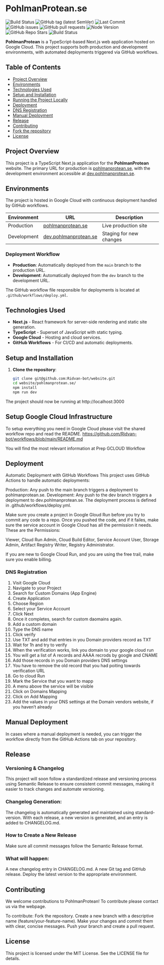 # PohlmanProtean.se

![Build Status](https://github.com/Ridvan-bot/pohlmanprotean.se/actions/workflows/deploy.yml/badge.svg)
![GitHub tag (latest SemVer)](https://img.shields.io/github/v/tag/Ridvan-bot/pohlmanprotean.se?label=version&sort=semver)
![Last Commit](https://img.shields.io/github/last-commit/Ridvan-bot/pohlmanprotean.se)
![GitHub issues](https://img.shields.io/github/issues/Ridvan-bot/pohlmanprotean.se)
![GitHub pull requests](https://img.shields.io/github/issues-pr/Ridvan-bot/pohlmanprotean.se)
![Node Version](https://img.shields.io/node/v/express)
![GitHub Repo Stars](https://img.shields.io/github/stars/Ridvan-bot/pohlmanprotean.se)
![Build Status](https://github.com/Ridvan-bot/pohlmanprotean.se/actions/workflows/build.yml/badge.svg?branch=dev)






**PohlmanProtean** is a TypeScript-based Next.js web application hosted on Google Cloud. This project supports both production and development environments, with automated deployments triggered via GitHub workflows.

## Table of Contents
- [Project Overview](#project-overview)
- [Environments](#environments)
- [Technologies Used](#technologies-used)
- [Setup and Installation](#setup-and-installation)
- [Running the Project Locally](#running-the-project-locally)
- [Deployment](#deployment)
- [DNS Registration](#dns-registration)
- [Manual Deployment](#manual-deployment)
- [Release](#release)
- [Contributing](#contributing)
- [Fork the repository](#fork-the-repository)
- [License](#license)

## Project Overview

This project is a TypeScript Next.js application for the **PohlmanProtean** website. The primary URL for production is [pohlmanprotean.se](https://pohlmanprotean.se), with the development environment accessible at [dev.pohlmanprotean.se](https://dev.pohlmanprotean.se).

## Environments

The project is hosted in Google Cloud with continuous deployment handled by GitHub workflows.

| Environment   | URL                                      | Description            |
| ------------- | ---------------------------------------- | ---------------------- |
| Production    | [pohlmanprotean.se](https://pohlmanprotean.se)         | Live production site   |
| Development   | [dev.pohlmanprotean.se](https://dev.pohlmanprotean.se) | Staging for new changes |

### Deployment Workflow

- **Production**: Automatically deployed from the `main` branch to the production URL.
- **Development**: Automatically deployed from the `dev` branch to the development URL.

The GitHub workflow file responsible for deployments is located at `.github/workflows/deploy.yml`.

## Technologies Used

- **Next.js** - React framework for server-side rendering and static site generation.
- **TypeScript** - Superset of JavaScript with static typing.
- **Google Cloud** - Hosting and cloud services.
- **GitHub Workflows** - For CI/CD and automatic deployments.

## Setup and Installation

1. **Clone the repository**:
   ```bash
   git clone git@github.com:Ridvan-bot/website.git
   cd website/pohlmanprotean.se/
   npm install
   npm run dev
   ```
The project should now be running at http://localhost:3000

## Setup Google Cloud Infrastructure

To setup everything you need in Google Cloud please visit the shared workflow repo and read the README.
https://github.com/Ridvan-bot/workflows/blob/main/README.md 

You will find the most relevant information at Prep GCLOUD Workflow

## Deployment 
Automatic Deployment with GitHub Workflows
This project uses GitHub Actions to handle automatic deployments:

Production: Any push to the main branch triggers a deployment to pohlmanprotean.se.
Development: Any push to the dev branch triggers a deployment to dev.pohlmanprotean.se.
The deployment process is defined in .github/workflows/deploy.yml.

Make sure you create a project in Google Gloud Run before you try to commit any code to a repo.
Once you pushed the code, and if it failes, make sure the service account in Google Cloud has all the permission it needs.
These are the Permissions:

Viewer, Cloud Run Admin, Cloud Build Editor, Service Account User, Storage Admin, Artifact Registry Writer, Registry Administrator.

If you are new to Google Cloud Run, and you are using the free trail, make sure you enable billing. 

### DNS Registration

1. Visit Google Cloud
2. Navigate to your Project
3. Search for Custom Domains (App Engine)
4. Create Application
5. Choose Region
6. Select your Service Account
7. Click Next
8. Once it completes, search for custom daomains again.
9. Add a custom domain
10. Type the DNS name
11. Click verify
12. Use TXT and add that entries in you Domain providers record as TXT
13. Wait for 1h and try to verify
14. When the verification works, link you domain to your google cloud run
15. You will get a list of A records and AAAA recrods by google and CNAME
16. Add those records in you Domain providers DNS settings
17. You have to remove the old record that you had poiting towards verification URL
18. Go to cloud Run
19. Mark the Service that you want to mapp
20. A menu above the service will be visible
21. Click on Domains Mapping
22. Click on Add Mapping
23. Add the values in your DNS settings at the Domain vendors website, if you haven’t already

## Manual Deployment
In cases where a manual deployment is needed, you can trigger the workflow directly from the GitHub Actions tab on your repository.


## Release 

### Versioning & Changelog
This project will soon follow a standardized release and versioning process using Semantic Release to ensure consistent commit messages, making it easier to track changes and automate versioning.

### Changelog Generation: 
The changelog is automatically generated and maintained using standard-version. With each release, a new version is generated, and an entry is added to CHANGELOG.md.

### How to Create a New Release

Make sure all commit messages follow the Semantic Release format.

### What will happen:

A new changelog entry in CHANGELOG.md.
A new Git tag and GitHub release.
Deploy the latest version to the appropriate environment.

## Contributing

We welcome contributions to PohlmanProtean! To contribute please contact us via the webpage.

To contribute: Fork the repository.
Create a new branch with a descriptive name (feature/your-feature-name).
Make your changes and commit them with clear, concise messages.
Push your branch and create a pull request.

## License
This project is licensed under the MIT License. See the LICENSE file for details.

